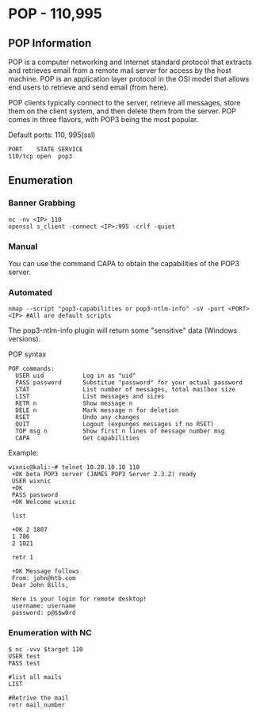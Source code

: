 # POP - 110,995

## POP Information

POP is a computer networking and Internet standard protocol that extracts and retrieves email from a remote mail server for access by the host machine. POP is an application layer protocol in the OSI model that allows end users to retrieve and send email \(from here\).

POP clients typically connect to the server, retrieve all messages, store them on the client system, and then delete them from the server. POP comes in three flavors, with POP3 being the most popular.

Default ports: 110, 995\(ssl\)

```text
PORT    STATE SERVICE
110/tcp open  pop3
```

## Enumeration

### Banner Grabbing

```text
nc -nv <IP> 110
openssl s_client -connect <IP>:995 -crlf -quiet
```

### Manual

You can use the command CAPA to obtain the capabilities of the POP3 server.

### Automated

```text
nmap --script "pop3-capabilities or pop3-ntlm-info" -sV -port <PORT> <IP> #All are default scripts
```

The pop3-ntlm-info plugin will return some "sensitive" data \(Windows versions\).

POP syntax

```text
POP commands:
  USER uid           Log in as "uid"
  PASS password      Substitue "password" for your actual password
  STAT               List number of messages, total mailbox size
  LIST               List messages and sizes
  RETR n             Show message n
  DELE n             Mark message n for deletion
  RSET               Undo any changes
  QUIT               Logout (expunges messages if no RSET)
  TOP msg n          Show first n lines of message number msg
  CAPA               Get capabilities
```

Example:

```text
wixnic@kali:~# telnet 10.20.10.10 110
 +OK beta POP3 server (JAMES POP3 Server 2.3.2) ready 
 USER wixnic    
 +OK
 PASS password
 +OK Welcome wixnic
​
 list
​
 +OK 2 1807
 1 786
 2 1021
​
 retr 1
​
 +OK Message follows
 From: john@htb.com
 Dear John Bills,
​
 Here is your login for remote desktop!
 username: username
 password: p@$$w0rd
```

### Enumeration with NC

```text
$ nc -vvv $target 110
USER test
PASS test

#list all mails
LIST 

#Retrive the mail
retr mail_number
```

